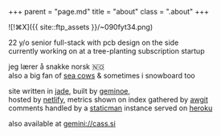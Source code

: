 +++
parent = "page.md"
title = "about"
class = ".about"
+++

![!⌘X]({{ site::ftp_assets }}/~090fyt34.png)

22 y/o senior full-stack with pcb design on the side<br/>
currently working on at a tree-planting subscription startup

jeg lærer å snakke norsk 🇳🇴<br/>
also a big fan of [sea cows](https://www.savethemanatee.org/) & sometimes i snowboard too

site written in [jade](https://pugjs.org), built by [geminoe](https://gitlab.com/cxss/hgfy),<br/>
hosted by [netlify](https://netlify.com), metrics shown on index gathered by [awgit](http://awgit.cass.si/)<br/>
comments handled by a [staticman](https://staticman.net) instance served on [heroku](https://heroku.com/)

also available at <gemini://cass.si>
